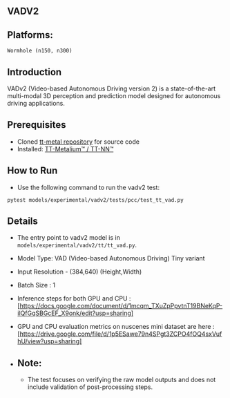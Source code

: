 ## VADV2

## Platforms:
    Wormhole (n150, n300)

## Introduction
VADv2 (Video-based Autonomous Driving version 2) is a state-of-the-art multi-modal 3D perception and prediction model designed for autonomous driving applications.

## Prerequisites
- Cloned [tt-metal repository](https://github.com/tenstorrent/tt-metal) for source code
- Installed: [TT-Metalium™ / TT-NN™](https://github.com/tenstorrent/tt-metal/blob/main/INSTALLING.md)

## How to Run
- Use the following command to run the vadv2 test:
```
pytest models/experimental/vadv2/tests/pcc/test_tt_vad.py
```

## Details
- The entry point to vadv2 model is in `models/experimental/vadv2/tt/tt_vad.py`.
- Model Type: VAD (Video-based Autonomous Driving) Tiny variant
- Input Resolution - (384,640) (Height,Width)
- Batch Size : 1
- Inference steps for both GPU and CPU : [https://docs.google.com/document/d/1mcqm_TXuZpPpvtnT19BNeKqP-ilQfGqSBGcEF_X9onk/edit?usp=sharing]
- GPU and CPU evaluation metrics on nuscenes mini dataset are here : [https://drive.google.com/file/d/1p5ESawe79n4SPgt3ZCPO4fOQ4sxVufhU/view?usp=sharing]

- ## Note:
    - The test focuses on verifying the raw model outputs and does not include validation of post-processing steps.
